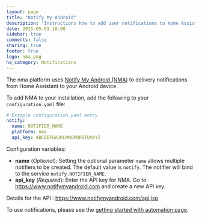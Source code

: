 ```yaml
---
layout: page
title: "Notify My Android"
description: "Instructions how to add user notifications to Home Assistant."
date: 2015-05-01 18:00
sidebar: true
comments: false
sharing: true
footer: true
logo: nma.png
ha_category: Notifications
---
```



The nma platform uses [Notify My Android (NMA)](http://www.notifymyandroid.com/) to delivery notifications from Home Assistant to your Android device.

To add NMA to your installation, add the following to your `configuration.yaml` file:

```yaml
# Example configuration.yaml entry
notify:
  name: NOTIFIER_NAME
  platform: nma
  api_key: ABCDEFGHJKLMNOPQRSTUVXYZ
```

Configuration variables:

- **name** (*Optional*): Setting the optional parameter `name` allows multiple notifiers to be created. The default value is `notify`. The notifier will bind to the service `notify.NOTIFIER_NAME`.
- **api_key** (*Required*): Enter the API key for NMA. Go to https://www.notifymyandroid.com and create a new API key.

Details for the API : https://www.notifymyandroid.com/api.jsp

To use notifications, please see the [getting started with automation page](/getting-started/automation/).
